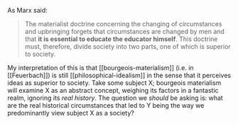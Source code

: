 As Marx said:
> The materialist doctrine concerning the changing of circumstances and upbringing forgets that circumstances are changed by men and that **it is essential to educate the educator himself**. This doctrine must, therefore, divide society into two parts, one of which is superior to society.

My interpretation of this is that [[bourgeois-materialism]] (i.e. in [[Feuerbach]]) is still [[philosophical-idealism]] in the sense that it perceives ideas as superior to society. Take some subject X; bourgeois materialism will examine X as an abstract concept, weighing its factors in a fantastic realm, ignoring its *real history*. The question we *should* be asking is: what are the real historical circumstances that led to Y being the way we predominantly view subject X as a society?